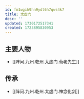 ```yaml
---
id: fm1wgih9hn9ydt6h7qws4k7
title: 太虚门
desc: ''
updated: 1730172517341
created: 1723895830953
---
```


## 主要人物

- [[阵问.九州.乾州.太虚门.荀老先生]]

## 传承

- [[阵问.九州.乾州.太虚门.神念化剑]]
